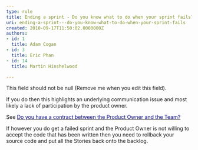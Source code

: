 ```yaml
---
type: rule
title: Ending a sprint - Do you know what to do when your sprint fails?
uri: ending-a-sprint---do-you-know-what-to-do-when-your-sprint-fails
created: 2010-09-17T11:50:02.0000000Z
authors:
- id: 1
  title: Adam Cogan
- id: 3
  title: Eric Phan
- id: 14
  title: Martin Hinshelwood

---
```




<span class='intro'> This field should not be null (Remove me when you edit this field). </span>


  <p>If you do then this highlights&#160;an underlying communication issue and most likely a lack of participation by the product owner.</p>
<p>See <a href="/Standards/Management/RulesToBetterScrumUsingTFS/Pages/ContractBetweenProductOwnerAndTeam.aspx"><font color="#000080">Do you have a contract between the Product Owner and the Team?</font></a></p>
<p>If however you do get a failed sprint and the Product Owner is not willing to accept the code that has been written then you need to rollback your source code and put all the Stories back onto the backlog.</p>



